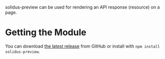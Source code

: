 solidus-preview can be used for rendering an API response (resource) on a page.

# Getting the Module
You can download [the latest release](https://github.com/solidusjs/solidus-preview/releases) from GitHub or install with `npm install solidus-preview`.
